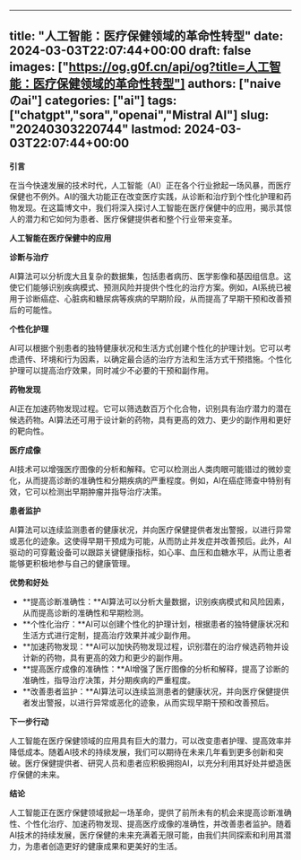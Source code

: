 
---
title: "人工智能：医疗保健领域的革命性转型"
date: 2024-03-03T22:07:44+00:00
draft: false
images: ["https://og.g0f.cn/api/og?title=人工智能：医疗保健领域的革命性转型"]
authors: ["naiveのai"]
categories: ["ai"]
tags: ["chatgpt","sora","openai","Mistral AI"]
slug: "20240303220744"
lastmod: 2024-03-03T22:07:44+00:00
---
**引言**

在当今快速发展的技术时代，人工智能（AI）正在各个行业掀起一场风暴，而医疗保健也不例外。AI的强大功能正在改变医疗实践，从诊断和治疗到个性化护理和药物发现。在这篇博文中，我们将深入探讨人工智能在医疗保健中的应用，揭示其惊人的潜力和它如何为患者、医疗保健提供者和整个行业带来变革。

**人工智能在医疗保健中的应用**

**诊断与治疗**

AI算法可以分析庞大且复杂的数据集，包括患者病历、医学影像和基因组信息。这使它们能够识别疾病模式、预测风险并提供个性化的治疗方案。例如，AI系统已被用于诊断癌症、心脏病和糖尿病等疾病的早期阶段，从而提高了早期干预和改善预后的可能性。

**个性化护理**

AI可以根据个别患者的独特健康状况和生活方式创建个性化的护理计划。它可以考虑遗传、环境和行为因素，以确定最合适的治疗方法和生活方式干预措施。个性化护理可以提高治疗效果，同时减少不必要的干预和副作用。

**药物发现**

AI正在加速药物发现过程。它可以筛选数百万个化合物，识别具有治疗潜力的潜在候选药物。AI算法还可用于设计新的药物，具有更高的效力、更少的副作用和更好的靶向性。

**医疗成像**

AI技术可以增强医疗图像的分析和解释。它可以检测出人类肉眼可能错过的微妙变化，从而提高诊断的准确性和分期疾病的严重程度。例如，AI在癌症筛查中特别有效，它可以检测出早期肿瘤并指导治疗决策。

**患者监护**

AI算法可以连续监测患者的健康状况，并向医疗保健提供者发出警报，以进行异常或恶化的迹象。这使得早期干预成为可能，从而防止并发症并改善预后。此外，AI驱动的可穿戴设备可以跟踪关键健康指标，如心率、血压和血糖水平，从而让患者能够更积极地参与自己的健康管理。

**优势和好处**

* **提高诊断准确性：**AI算法可以分析大量数据，识别疾病模式和风险因素，从而提高诊断的准确性和早期检测。
* **个性化治疗：**AI可以创建个性化的护理计划，根据患者的独特健康状况和生活方式进行定制，提高治疗效果并减少副作用。
* **加速药物发现：**AI可以加快药物发现过程，识别潜在的治疗候选药物并设计新的药物，具有更高的效力和更少的副作用。
* **提高医疗成像的准确性：**AI增强了医疗图像的分析和解释，提高了诊断的准确性，指导治疗决策，并分期疾病的严重程度。
* **改善患者监护：**AI算法可以连续监测患者的健康状况，并向医疗保健提供者发出警报，以进行异常或恶化的迹象，从而实现早期干预和改善预后。

**下一步行动**

人工智能在医疗保健领域的应用具有巨大的潜力，可以改变患者护理、提高效率并降低成本。随着AI技术的持续发展，我们可以期待在未来几年看到更多创新和突破。医疗保健提供者、研究人员和患者应积极拥抱AI，以充分利用其好处并塑造医疗保健的未来。

**结论**

人工智能正在医疗保健领域掀起一场革命，提供了前所未有的机会来提高诊断准确性、个性化治疗、加速药物发现、提高医疗成像的准确性，并改善患者监护。随着AI技术的持续发展，医疗保健的未来充满着无限可能，由我们共同探索和利用其潜力，为患者创造更好的健康成果和更美好的生活。